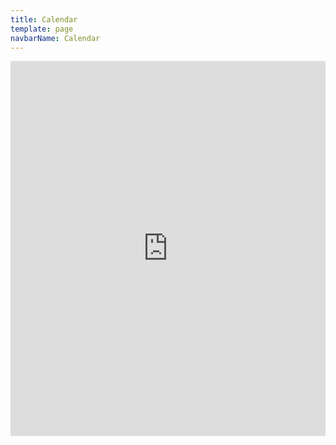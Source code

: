 ```yaml
---
title: Calendar
template: page
navbarName: Calendar
---
```


<iframe src="https://calendar.google.com/calendar/embed?height=600&amp;wkst=1&amp;ctz=America%2FLos_Angeles&amp;bgcolor=%23ffffff&amp;title=Eleftheria%20Beres's%20UW%20CSE%20Calendar&amp;showCalendars=0&amp;showPrint=0&amp;mode=WEEK&amp;src=ZWJlcmVzQGNzLndhc2hpbmd0b24uZWR1&amp;color=%239E69AF" style="border-width:0" width="100%" height="600" frameborder="0" scrolling="no"></iframe>
